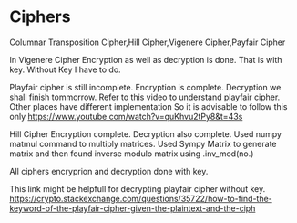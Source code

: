 # Ciphers
Columnar Transposition Cipher,Hill Cipher,Vigenere Cipher,Payfair Cipher

In Vigenere Cipher Encryption as well as decryption is done.
That is with key.
Without Key I have to do.

Playfair cipher is still incomplete.
Encryption is complete.
Decryption we shall finish tommorrow.
Refer to this video to understand playfair cipher.
Other places have different implementation So it is advisable to follow this only
https://www.youtube.com/watch?v=quKhvu2tPy8&t=43s

Hill Cipher Encryption complete.
Decryption also complete.
Used numpy matmul command to multiply matrices.
Used Sympy Matrix to generate matrix and then found inverse modulo matrix using .inv_mod(no.)

All ciphers encryprion and decryption done with key.

This link might be helpfull for decrypting playfair cipher without key.
https://crypto.stackexchange.com/questions/35722/how-to-find-the-keyword-of-the-playfair-cipher-given-the-plaintext-and-the-ciph

